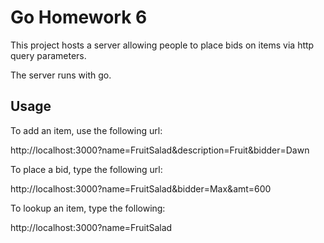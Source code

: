 # Go Homework 6

This project hosts a server allowing people to place bids on items via http query parameters.

The server runs with go. 

## Usage

To add an item, use the following url:

http://localhost:3000?name=FruitSalad&description=Fruit&bidder=Dawn

To place a bid, type the following url:

http://localhost:3000?name=FruitSalad&bidder=Max&amt=600

To lookup an item, type the following:

http://localhost:3000?name=FruitSalad